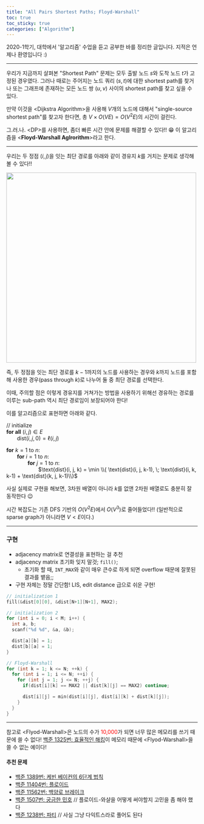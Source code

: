 ```yaml
---
title: "All Pairs Shortest Paths; Floyd-Warshall"
toc: true
toc_sticky: true
categories: ["Algorithm"]
---
```




2020-1학기, 대학에서 '알고리즘' 수업을 듣고 공부한 바를 정리한 글입니다. 지적은 언제나 환영입니다 :)

<hr/>

우리가 지금까지 살펴본 "Shortest Path" 문제는 모두 출발 노드 $s$와 도착 노드 $t$가 고정된 경우였다. 그러나 때로는 주어지는 노드 쿼리 $(s, t)$에 대한 shortest path를 찾거나 또는 그래프에 존재하는 모든 노드 쌍 $(u, v)$ 사이의 shortest path를 찾고 싶을 수 있다.

만약 이것을 \<Dijkstra Algorithm\>을 사용해 $V$개의 노드에 대해서 "single-source shortest path"를 찾고자 한다면, 총 $V \times O(VE) = O(V^2 E)$의 시간이 걸린다.

그.러.나. \<DP\>를 사용하면, 좀더 빠른 시간 안에 문제를 해결할 수 있다!! 😁 이 알고리즘을 \<**Floyd-Warshall Aglrorithm**\>라고 한다.

<hr/>

우리는 두 정점 $(i, j)$을 잇는 최단 경로를 아래와 같이 경유지 $k$를 거치는 문제로 생각해볼 수 있다!!

<div class="img-wrapper">
  <img src="{{ "/images/computer-science/algorithm/all-pairs-shortest-paths-1.png" | relative_url }}" width="500px">
</div>

즉, 두 정점을 잇는 최단 경로를 $k-1$까지의 노드를 사용하는 경우와 $k$까지 노드를 포함해 사용한 경우(pass through $k$)로 나누어 둘 중 최단 경로를 선택한다.

이때, 주의할 점은 이렇게 경유지를 거쳐가는 방법을 사용하기 위해선 경유하는 경로를 이루는 sub-path 역시 최단 경로임이 보장되어야 한다!

이를 알고리즘으로 표현하면 아래와 같다.

<div class="math-statement" markdown="1">

// initialize<br/>
**for all** $(i, j) \in E$<br/>
&emsp;&emsp;$\text{dist}(i, j, 0) = \ell(i, j)$

**for** $k=1$ to $n$:<br/>
&emsp;&emsp;**for** $i=1$ to $n$:<br/>
&emsp;&emsp;&emsp;&emsp;**for** $j=1$ to $n$:<br/>
&emsp;&emsp;&emsp;&emsp;&emsp;&emsp;$\text{dist}(i, j, k) = \min \\{ \text{dist}(i, j, k-1), \; \text{dist}(i, k, k-1) + \text{dist}(k, j, k-1)\\}$

</div>

사실 실제로 구현을 해보면, 3차원 배열이 아니라 $k$를 없앤 2차원 배열로도 충분히 잘 동작한다 😉

시간 복잡도는 기존 DFS 기반의 $O(V^2 E)$에서 $O(V^3)$로 줄어들었다!! (일반적으로 sparse graph가 아니라면 $V < E$이다.)

<hr/>

### 구현

- adjacency matrix로 연결성을 표현하는 걸 추천
- adjacency matrix 초기화 잊지 말것; `fill()`;
  - 초기화 할 때, `INT_MAX`와 같이 매우 큰수로 하게 되면 overflow 때문에 잘못된 결과를 뱉음;;
- 구현 자체는 정말 간단함! LIS, edit distance 급으로 쉬운 구현!

``` cpp
// initialization 1
fill(&dist[0][0], &dist[N+1][N+1], MAX2);

// initialization 2
for (int i = 0; i < M; i++) {
  int a, b;
  scanf("%d %d", &a, &b);

  dist[a][b] = 1;
  dist[b][a] = 1;
}

// Floyd-Warshall
for (int k = 1; k <= N; ++k) {
  for (int i = 1; i <= N; ++i) {
    for (int j = 1; j <= N; ++j) {
      if(dist[i][k] == MAX2 || dist[k][j] == MAX2) continue;

      dist[i][j] = min(dist[i][j], dist[i][k] + dist[k][j]);
    }
  }
}
```

<hr/>

참고로 \<Flyod-Warshall\>은 노드의 수가 <span style="color: red;">10,000</span>가 되면 너무 많은 메모리를 쓰기 때문에 쓸 수 없다! [백준 1325번: 효율적인 해킹](https://www.acmicpc.net/problem/1325)이 메모리 때문에 \<Flyod-Warshall\>을 쓸 수 없는 예이다!

#### 추천 문제

- [백준 1389번: 케빈 베이컨의 6단계 법칙](https://www.acmicpc.net/problem/1389)
- [백준 11404번: 플로이드](https://www.acmicpc.net/problem/11404)
- [백준 11562번: 백양로 브레이크](https://www.acmicpc.net/problem/11562)
- [백준 1507번: 궁금한 민호](https://www.acmicpc.net/problem/1507) // 플로이드-와샬을 어떻게 써야할지 고민을 좀 해야 했다
- [백준 1238번: 파티](https://www.acmicpc.net/problem/1238) // 사실 그냥 다익트스라로 풀어도 된다
